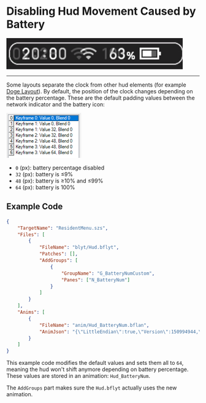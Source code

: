 # Disabling Hud Movement Caused by Battery

![Preview](preview.jpg)

---

Some layouts separate the clock from other hud elements (for example [Doge Layout](https://themezer.net/layouts/homemenu/Doge-Layout-e)).
By default, the position of the clock changes depending on the battery percentage.
These are the default padding values between the network indicator and the battery icon:

![Keyframes](keyframes.png)

-   `0` (px): battery percentage disabled
-   `32` (px): battery is ≤9%
-   `48` (px): battery is ≥10% and ≤99%
-   `64` (px): battery is 100%

## Example Code

```json
{
	"TargetName": "ResidentMenu.szs",
	"Files": [
		{
			"FileName": "blyt/Hud.bflyt",
			"Patches": [],
			"AddGroups": [
				{
					"GroupName": "G_BatteryNumCustom",
					"Panes": ["N_BatteryNum"]
				}
			]
		}
	],
	"Anims": [
		{
			"FileName": "anim/Hud_BatteryNum.bflan",
			"AnimJson": "{\"LittleEndian\":true,\"Version\":150994944,\"pat1\":{\"AnimationOrder\":3,\"Name\":\"BatteryNum\",\"ChildBinding\":10,\"Groups\":[\"G_BatteryNumCustom\"],\"Unk_StartOfFile\":0,\"Unk_EndOfFile\":0,\"Unk_EndOfHeader\":\"AA0AAAAAAA==\"},\"pai1\":{\"FrameSize\":3,\"Flags\":0,\"Textures\":[],\"Entries\":[{\"Name\":\"N_BatteryNum\",\"Target\":0,\"Tags\":[{\"Unknown\":0,\"TagType\":\"FLPA\",\"Entries\":[{\"Index\":0,\"AnimationTarget\":8,\"DataType\":2,\"KeyFrames\":[{\"Frame\":0.0,\"Value\":64.0,\"Blend\":0.0},{\"Frame\":1.0,\"Value\":64.0,\"Blend\":0.0},{\"Frame\":1.0,\"Value\":64.0,\"Blend\":0.0},{\"Frame\":2.0,\"Value\":64.0,\"Blend\":0.0},{\"Frame\":2.0,\"Value\":64.0,\"Blend\":0.0},{\"Frame\":3.0,\"Value\":64.0,\"Blend\":0.0},{\"Frame\":3.0,\"Value\":64.0,\"Blend\":0.0}],\"FLEUUnknownInt\":0,\"FLEUEntryName\":\"\"}]}],\"UnkwnownData\":\"\"}]}}"
		}
	]
}
```

This example code modifies the default values and sets them all to `64`, meaning the hud won't shift anymore depending on battery percentage. These values are stored in an animation: `Hud_BatteryNum`.

The `AddGroups` part makes sure the `Hud.bflyt` actually uses the new animation.
